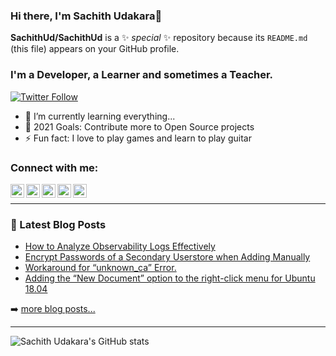 ### Hi there, I'm Sachith Udakara👋

**SachithUd/SachithUd** is a ✨ _special_ ✨ repository because its `README.md` (this file) appears on your GitHub profile.

### I'm a Developer, a Learner and sometimes a Teacher.

[![Twitter Follow](https://img.shields.io/twitter/follow/Sachith_Ud?color=1DA1F2&logo=twitter&style=for-the-badge)](https://twitter.com/intent/follow?original_referer=https%3A%2F%2Fgithub.com%2FcodeSTACKr&screen_name=Sachith_Ud)

- 🌱 I’m currently learning everything...
- 🥅 2021 Goals: Contribute more to Open Source projects
- ⚡ Fun fact: I love to play games and learn to play guitar

### Connect with me:

[<img align="left" alt="Sachith_Ud | Twitter" width="22px" src="https://cdn.jsdelivr.net/npm/simple-icons@v3/icons/twitter.svg" />](https://twitter.com/Sachith_Ud)
[<img align="left" alt="Sachith Udakara | LinkedIn" width="22px" src="https://cdn.jsdelivr.net/npm/simple-icons@v3/icons/linkedin.svg" />](https://www.linkedin.com/in/sachithudakara/)
[<img align="left" alt="Sachith Udakara | Facebook" width="22px" src="https://cdn.jsdelivr.net/npm/simple-icons@3.13.0/icons/facebook.svg" />](https://www.facebook.com/sachith.udakara)
[<img align="left" alt="Sachith Udakara | Medium" width="22px" src="https://cdn.jsdelivr.net/npm/simple-icons@3.13.0/icons/medium.svg" />](https://rgasachiudakara.medium.com/)
[<img align="left" alt="SachithUd | GitHub" width="22px" src="https://cdn.jsdelivr.net/npm/simple-icons@3.13.0/icons/github.svg" />](https://github.com/SachithUd/)

<br />

---

### 📕 Latest Blog Posts

<!-- BLOG-POST-LIST:START -->
- [How to Analyze Observability Logs Effectively](https://rgasachiudakara.medium.com/how-to-check-observability-logs-effectively-e1542282585b)
- [Encrypt Passwords of a Secondary Userstore when Adding Manually](https://rgasachiudakara.medium.com/encrypt-passwords-of-a-secondary-userstore-when-adding-manually-cdcee4def110)
- [Workaround for “unknown_ca” Error.](https://rgasachiudakara.medium.com/workaround-for-unknown-ca-error-5bd7b1e6b9c2)
- [Adding the “New Document” option to the right-click menu for Ubuntu 18.04](https://rgasachiudakara.medium.com/adding-the-new-document-option-to-the-right-click-menu-for-ubuntu-18-04-7cb7bce2b11a)
<!-- BLOG-POST-LIST:END -->

➡️ [more blog posts...](rgasachiudakara.medium.com)

---

![Sachith Udakara's GitHub stats](https://github-readme-stats.vercel.app/api?username=SachithUd&count_private=true&hide_border=true)





